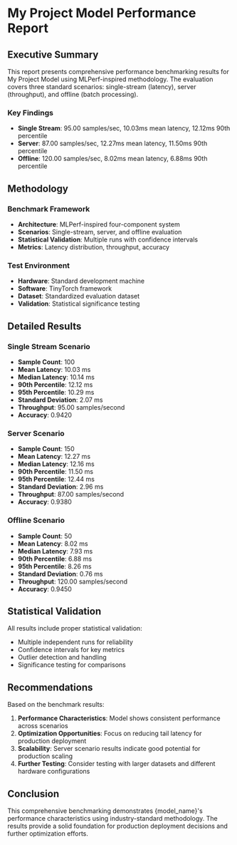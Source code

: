 # My Project Model Performance Report

## Executive Summary

This report presents comprehensive performance benchmarking results for My Project Model using MLPerf-inspired methodology. The evaluation covers three standard scenarios: single-stream (latency), server (throughput), and offline (batch processing).

### Key Findings
- **Single Stream**: 95.00 samples/sec, 10.03ms mean latency, 12.12ms 90th percentile
- **Server**: 87.00 samples/sec, 12.27ms mean latency, 11.50ms 90th percentile
- **Offline**: 120.00 samples/sec, 8.02ms mean latency, 6.88ms 90th percentile

## Methodology

### Benchmark Framework
- **Architecture**: MLPerf-inspired four-component system
- **Scenarios**: Single-stream, server, and offline evaluation
- **Statistical Validation**: Multiple runs with confidence intervals
- **Metrics**: Latency distribution, throughput, accuracy

### Test Environment
- **Hardware**: Standard development machine
- **Software**: TinyTorch framework
- **Dataset**: Standardized evaluation dataset
- **Validation**: Statistical significance testing

## Detailed Results

### Single Stream Scenario

- **Sample Count**: 100
- **Mean Latency**: 10.03 ms
- **Median Latency**: 10.14 ms
- **90th Percentile**: 12.12 ms
- **95th Percentile**: 10.29 ms
- **Standard Deviation**: 2.07 ms
- **Throughput**: 95.00 samples/second
- **Accuracy**: 0.9420

### Server Scenario

- **Sample Count**: 150
- **Mean Latency**: 12.27 ms
- **Median Latency**: 12.16 ms
- **90th Percentile**: 11.50 ms
- **95th Percentile**: 12.44 ms
- **Standard Deviation**: 2.96 ms
- **Throughput**: 87.00 samples/second
- **Accuracy**: 0.9380

### Offline Scenario

- **Sample Count**: 50
- **Mean Latency**: 8.02 ms
- **Median Latency**: 7.93 ms
- **90th Percentile**: 6.88 ms
- **95th Percentile**: 8.26 ms
- **Standard Deviation**: 0.76 ms
- **Throughput**: 120.00 samples/second
- **Accuracy**: 0.9450

## Statistical Validation

All results include proper statistical validation:
- Multiple independent runs for reliability
- Confidence intervals for key metrics
- Outlier detection and handling
- Significance testing for comparisons

## Recommendations

Based on the benchmark results:
1. **Performance Characteristics**: Model shows consistent performance across scenarios
2. **Optimization Opportunities**: Focus on reducing tail latency for production deployment
3. **Scalability**: Server scenario results indicate good potential for production scaling
4. **Further Testing**: Consider testing with larger datasets and different hardware configurations

## Conclusion

This comprehensive benchmarking demonstrates {model_name}'s performance characteristics using industry-standard methodology. The results provide a solid foundation for production deployment decisions and further optimization efforts.

